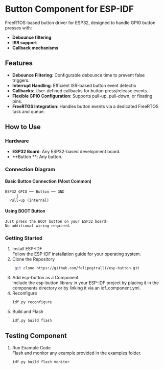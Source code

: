 # Button Component for ESP-IDF
FreeRTOS-based button driver for ESP32, designed to handle GPIO button presses with:
- **Debounce filtering**
- **ISR support**
- **Callback mechanisms**

## Features
- **Debounce Filtering**: Configurable debounce time to prevent false triggers.
- **Interrupt Handling**: Efficient ISR-based button event detectio
- **Callbacks**: User-defined callbacks for button press/release events.
- **Flexible GPIO Configuration**: Supports pull-up, pull-down, or floating pins.
- **FreeRTOS Integration**: Handles button events via a dedicated FreeRTOS task and queue.

## How to Use
### Hardware
- **ESP32 Board**: Any ESP32-based development board.
- **Button **: Any button.

### Connection Diagram

#### Basic Button Connection (Most Common)
```
ESP32 GPIO ── Button ── GND
     │
  Pull-up (internal)
```

#### Using BOOT Button
```
Just press the BOOT button on your ESP32 board!
No additional wiring required.
```

### Getting Started
1. Install ESP-IDF<br>
 Follow the ESP-IDF installation guide for your operating system.  
2. Clone the Repository
   ```sh
    git clone https://github.com/felipegtralli/esp-button.git
    ```
3. Add esp-button as a Component<br>
 Include the esp-button library in your ESP-IDF project by placing it in the components directory or by linking it via an idf_component.yml.
4. Reconfigure
   ```sh
   idf.py reconfigure
   ```
5. Build and Flash
    ```sh
    idf.py build flash
    ```
    
## Testing Component
1. Run Example Code<br>
 Flash and monitor any example provided in the examples folder.
    ```sh
    idf.py build flash monitor
    ```
